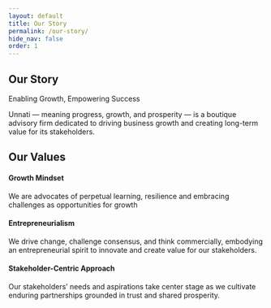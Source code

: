 ```yaml
---
layout: default
title: Our Story
permalink: /our-story/
hide_nav: false
order: 1
---
```

## Our Story
 
Enabling Growth, Empowering Success

Unnati — meaning progress, growth, and prosperity — is a boutique advisory firm dedicated to driving business growth and creating long-term value for its stakeholders.


## Our Values

#### Growth Mindset

We are advocates of perpetual learning, resilience and embracing challenges as opportunities for growth

#### Entrepreneurialism

We drive change, challenge consensus, and think commercially, embodying an entrepreneurial spirit to innovate and create value for our stakeholders.

#### Stakeholder-Centric Approach

Our stakeholders’ needs and aspirations take center stage as we cultivate enduring partnerships grounded in trust and shared prosperity.
